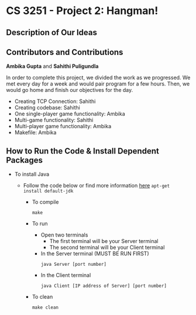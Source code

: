 # CS 3251 - Project 2: Hangman!

## Description of Our Ideas

## Contributors and Contributions
**Ambika Gupta** and **Sahithi Puligundla**

In order to complete this project, we divided the work as we progressed. We met every day for a week and would pair program for a few hours. Then, we would go home and finish our objectives for the day.

* Creating TCP Connection: Sahithi
* Creating codebase: Sahithi
* One single-player game functionality: Ambika
* Multi-game functionality: Sahithi
* Multi-player game functionality: Ambika
* Makefile: Ambika

## How to Run the Code & Install Dependent Packages
* To install Java
  - Follow the code below or find more information [here](https://thishosting.rocks/install-java-ubuntu/)
        ```
        apt-get install default-jdk
        ```

    * To compile
      ```
      make
      ```

    * To run
      - Open two terminals
        - The first terminal will be your Server terminal
        - The second terminal will be your Client terminal
      - In the Server terminal (MUST BE RUN FIRST)
        ```
        java Server [port number]
        ```
      - In the Client terminal
        ```
        java Client [IP address of Server] [port number]
        ```

    * To clean
      ```
      make clean
      ```
